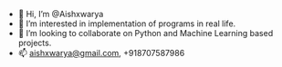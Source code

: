 - 👋 Hi, I’m @Aishxwarya
- 👀 I’m interested in implementation of programs in real life.
- 💞️ I’m looking to collaborate on Python and Machine Learning based projects.
- 📫 aishxwarya@gmail.com, +918707587986

